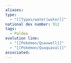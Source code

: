 ```yaml
---
aliases: 
type:
  - "[[Types/water|water]]"
national dex number: 912
tags:
  - Paldea
evolution line:
  - "[[Pokémon/Quaxwell]]"
  - "[[Pokémon/Quaquaval]]"
associated: 
---
```

